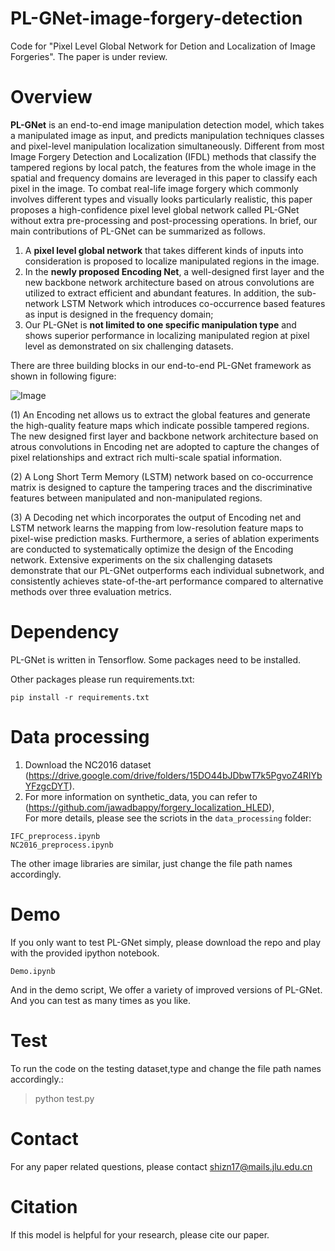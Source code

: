 # PL-GNet-image-forgery-detection
Code for "Pixel Level Global Network for Detion and Localization of Image Forgeries". The paper is under review.

# Overview
**PL-GNet** is an end-to-end image manipulation detection model, which takes a manipulated image as input, and predicts manipulation techniques classes and pixel-level manipulation localization simultaneously. Different from most Image Forgery Detection and Localization (IFDL) methods that classify the tampered regions by local patch, the features from the whole image in the spatial and frequency domains are leveraged in this paper to classify each pixel in the image. To combat real-life image forgery which commonly involves different types and visually looks particularly realistic, this paper proposes a high-confidence pixel level global network called PL-GNet without extra pre-processing and post-processing operations. In brief, our main contributions of PL-GNet can be summarized as follows.

1.	 A **pixel level global network** that takes different kinds of inputs into consideration is proposed to localize manipulated regions in the image. 
2.	 In the **newly proposed Encoding Net**, a well-designed first layer and the new backbone network architecture based on atrous convolutions are utilized to extract efficient and abundant features. In addition, the sub-network LSTM Network which introduces co-occurrence based features as input is designed in the frequency domain;
3.	 Our PL-GNet is **not limited to one specific manipulation type** and shows superior performance in localizing manipulated region at pixel level as demonstrated on six challenging datasets. 


There are three building blocks in our end-to-end PL-GNet framework as shown in following figure: 

![Image](https://github.com/znshi/PL-GNet-image-forgery-detection/raw/main/tools/architecture.png)

(1) An Encoding net allows us to extract the global features and generate the high-quality feature maps which indicate possible tampered regions. The new designed first layer and backbone network architecture based on atrous convolutions in Encoding net are adopted to capture the changes of pixel relationships and extract rich multi-scale spatial information. 

(2) A Long Short Term Memory (LSTM) network based on co-occurrence matrix is designed to capture the tampering traces and the discriminative features between manipulated and non-manipulated regions. 

(3) A Decoding net which incorporates the output of Encoding net and LSTM network learns the mapping from low-resolution feature maps to pixel-wise prediction masks. Furthermore, a series of ablation experiments are conducted to systematically optimize the design of the Encoding network. Extensive experiments on the six challenging datasets demonstrate that our PL-GNet outperforms each individual subnetwork, and consistently achieves state-of-the-art performance compared to alternative methods over three evaluation metrics. 


# Dependency
PL-GNet is written in Tensorflow. Some packages need to be installed.

Other packages please run requirements.txt:
```
pip install -r requirements.txt
```

# Data processing
1. Download the NC2016 dataset (https://drive.google.com/drive/folders/15DO44bJDbwT7k5PgvoZ4RIYbYFzgcDYT).<br>
2. For more information on synthetic_data, you can refer to (https://github.com/jawadbappy/forgery_localization_HLED),<br>
For more details, please see the scriots in the `data_processing` folder:

```
IFC_preprocess.ipynb
NC2016_preprocess.ipynb
```
The other image libraries are similar, just change the file path names accordingly.

# Demo
If you only want to test PL-GNet simply, please download the repo and play 
with the provided ipython notebook.
```
Demo.ipynb
```
And in the demo script, We offer a variety of improved versions of PL-GNet. And you can test as many times as you like. 

# Test
To run the code on the testing dataset,type and change the file path names accordingly.:

> python test.py
 
 
# Contact
For any paper related questions, please contact shizn17@mails.jlu.edu.cn


# Citation
If this model is helpful for your research, please cite our paper.
